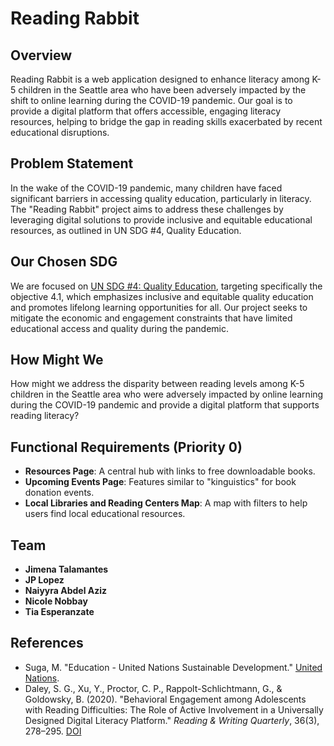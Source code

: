 # Reading Rabbit

## Overview
Reading Rabbit is a web application designed to enhance literacy among K-5 children in the Seattle area who have been adversely impacted by the shift to online learning during the COVID-19 pandemic. Our goal is to provide a digital platform that offers accessible, engaging literacy resources, helping to bridge the gap in reading skills exacerbated by recent educational disruptions.

## Problem Statement
In the wake of the COVID-19 pandemic, many children have faced significant barriers in accessing quality education, particularly in literacy. The "Reading Rabbit" project aims to address these challenges by leveraging digital solutions to provide inclusive and equitable educational resources, as outlined in UN SDG #4, Quality Education.

## Our Chosen SDG
We are focused on [UN SDG #4: Quality Education](https://www.un.org/sustainabledevelopment/education/), targeting specifically the objective 4.1, which emphasizes inclusive and equitable quality education and promotes lifelong learning opportunities for all. Our project seeks to mitigate the economic and engagement constraints that have limited educational access and quality during the pandemic.

## How Might We
How might we address the disparity between reading levels among K-5 children in the Seattle area who were adversely impacted by online learning during the COVID-19 pandemic and provide a digital platform that supports reading literacy? 

## Functional Requirements (Priority 0)
- **Resources Page**: A central hub with links to free downloadable books.
- **Upcoming Events Page**: Features similar to "kinguistics" for book donation events.
- **Local Libraries and Reading Centers Map**: A map with filters to help users find local educational resources.

## Team
- **Jimena Talamantes**
- **JP Lopez**
- **Naiyyra Abdel Aziz**
- **Nicole Nobbay**
- **Tia Esperanzate**

## References
- Suga, M. "Education - United Nations Sustainable Development." [United Nations](https://www.un.org/sustainabledevelopment/education/).
- Daley, S. G., Xu, Y., Proctor, C. P., Rappolt-Schlichtmann, G., & Goldowsky, B. (2020). "Behavioral Engagement among Adolescents with Reading Difficulties: The Role of Active Involvement in a Universally Designed Digital Literacy Platform." *Reading & Writing Quarterly*, 36(3), 278–295. [DOI](https://doi.org/10.1080/10573569.2019.1635545)
